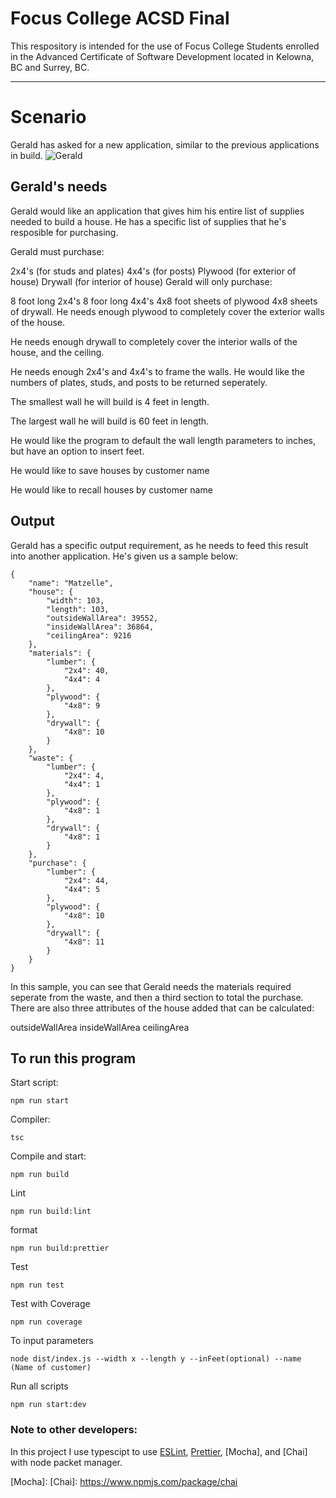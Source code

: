 # Focus College ACSD Final

This respository is intended for the use of Focus College Students enrolled in the Advanced Certificate of Software Development located in Kelowna, BC and Surrey, BC.

---

# Scenario

Gerald has asked for a new application, similar to the previous applications in build.
![Gerald]

## Gerald's needs

Gerald would like an application that gives him his entire list of supplies needed to build a house. He has a specific list of supplies that he's resposible for purchasing.

Gerald must purchase:

2x4's (for studs and plates)
4x4's (for posts)
Plywood (for exterior of house)
Drywall (for interior of house)
Gerald will only purchase:

8 foot long 2x4's
8 foor long 4x4's
4x8 foot sheets of plywood
4x8 sheets of drywall.
He needs enough plywood to completely cover the exterior walls of the house.

He needs enough drywall to completely cover the interior walls of the house, and the ceiling.

He needs enough 2x4's and 4x4's to frame the walls. He would like the numbers of plates, studs, and posts to be returned seperately.

The smallest wall he will build is 4 feet in length.

The largest wall he will build is 60 feet in length.

He would like the program to default the wall length parameters to inches, but have an option to insert feet.

He would like to save houses by customer name

He would like to recall houses by customer name

## Output

Gerald has a specific output requirement, as he needs to feed this result into another application. He's given us a sample below:

```
{
    "name": "Matzelle",
    "house": {
        "width": 103,
        "length": 103,
        "outsideWallArea": 39552,
        "insideWallArea": 36864,
        "ceilingArea": 9216
    },
    "materials": {
        "lumber": {
            "2x4": 40,
            "4x4": 4
        },
        "plywood": {
            "4x8": 9
        },
        "drywall": {
            "4x8": 10
        }
    },
    "waste": {
        "lumber": {
            "2x4": 4,
            "4x4": 1
        },
        "plywood": {
            "4x8": 1
        },
        "drywall": {
            "4x8": 1
        }
    },
    "purchase": {
        "lumber": {
            "2x4": 44,
            "4x4": 5
        },
        "plywood": {
            "4x8": 10
        },
        "drywall": {
            "4x8": 11
        }
    }
}
```

In this sample, you can see that Gerald needs the materials required seperate from the waste, and then a third section to total the purchase. There are also three attributes of the house added that can be calculated:

outsideWallArea
insideWallArea
ceilingArea

## To run this program

Start script:
```
npm run start
```

Compiler:
```
tsc
```

Compile and start:
```
npm run build
```

Lint
```
npm run build:lint
```

format
```
npm run build:prettier
```

Test
```
npm run test
```

Test with Coverage
```
npm run coverage
```

To input parameters
```
node dist/index.js --width x --length y --inFeet(optional) --name (Name of customer)
```

Run all scripts
```
npm run start:dev
```

### Note to other developers:

In this project I use typescipt to use [ESLint], [Prettier], [Mocha], and [Chai] with node packet manager.

[gerald]: https://image.shutterstock.com/image-photo/construction-worker-new-house-renovation-260nw-246224482.jpg
[eslint]: https://eslint.org/docs/user-guide/getting-started
[prettier]: https://prettier.io/docs/en/install.html
[Mocha]: 
[Chai]: https://www.npmjs.com/package/chai